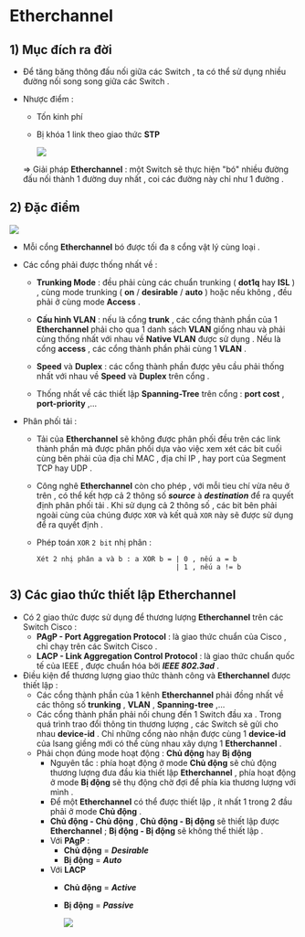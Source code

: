 # Etherchannel
## **1) Mục đích ra đời**
- Để tăng băng thông đấu nối giữa các Switch , ta có thể sử dụng nhiều đường nối song song giữa các Switch .
- Nhược điểm :
    - Tốn kinh phí
    - Bị khóa 1 link theo giao thức **STP**

        <img src=https://i.imgur.com/Au2dCO4.png>

    => Giải pháp **Etherchannel** : một Switch sẽ thực hiện "bó" nhiều đường đấu nối thành 1 đường duy nhất , coi các đường này chỉ như 1 đường .
## **2) Đặc điểm**

<img src=https://i.imgur.com/4tlF4eN.png>

- Mỗi cổng **Etherchannel** bó được tối đa `8` cổng vật lý cùng loại .
- Các cổng phải được thống nhất về :

    - **Trunking Mode** : đều phải cùng các chuẩn trunking ( **dot1q** hay **ISL** ) , cùng mode trunking ( **on** / **desirable** / **auto** ) hoặc nếu không , đều phải ở cùng mode **Access** .

    - **Cấu hình VLAN** : nếu là cổng **trunk** , các cổng thành phần của 1 **Etherchannel** phải cho qua 1 danh sách **VLAN** giống nhau và phải cùng thống nhất với nhau về **Native VLAN** được sử dụng . Nếu là cổng **access** , các cổng thành phần phải cùng 1 **VLAN** .
    - **Speed** và **Duplex** : các cổng thành phần được yêu cầu phải thống nhất với nhau về **Speed** và **Duplex** trên cổng .
    - Thống nhất về các thiết lập **Spanning-Tree** trên cổng : **port cost** , **port-priority** ,...
- Phân phối tải :
    - Tải của **Etherchannel** sẽ không được phân phối đều trên các link thành phần mà được phân phối dựa vào việc xem xét các bit cuối cùng bên phải của địa chỉ MAC , địa chỉ IP , hay port của Segment TCP hay UDP .
    
    - Công nghê **Etherchannel** còn cho phép , với mỗi tieu chí vừa nêu ở trên , có thể kết hợp cả 2 thông số ***source*** à ***destination*** để ra quyết định phân phối tải . Khi sử dụng cả 2 thông số , các bit bên phải ngoài cùng của chúng được `XOR` và kết quả `XOR` này sẽ được sử dụng để ra quyết định .
    - Phép toán `XOR` `2 bit` nhị phân :
        ```
        Xét 2 nhị phân a và b : a XOR b = | 0 , nếu a = b
                                          | 1 , nếu a != b
        ```
## **3) Các giao thức thiết lập Etherchannel**
- Có 2 giao thức được sử dụng để thương lượng **Etherchannel** trên các Switch Cisco :
    - **PAgP - Port Aggregation Protocol** : là giao thức chuẩn của Cisco , chỉ chạy trên các Switch Cisco .
    - **LACP - Link Aggregation Control Protocol** : là giao thức chuẩn quốc tế của IEEE , được chuẩn hóa bởi ***IEEE 802.3ad*** .
- Điều kiện để thương lượng giao thức thành công và **Etherchannel** được thiết lập :
    - Các cổng thành phần của 1 kênh **Etherchannel** phải đồng nhất về các thông số **trunking** , **VLAN** , **Spanning-tree** ,...
    - Các cổng thành phần phải nối chung đến 1 Switch đầu xa . Trong quá trình trao đổi thông tin thương lượng , các Switch sẽ gửi cho nhau **device-id** . Chỉ những cổng nào nhận được cùng 1 **device-id** của lsang giềng mới có thể cùng nhau xây dựng 1 **Etherchannel** .
    - Phải chọn đúng mode hoạt động : **Chủ động** hay **Bị động**
        - Nguyên tắc : phía hoạt động ở mode **Chủ động** sẽ chủ động thương lượng đưa đầu kia thiết lập **Etherchannel** , phía hoạt động ở mode **Bị động** sẽ thụ động chờ đợi để phía kia thương lượng với mình .
        - Để một **Etherchannel** có thể được thiết lập , ít nhất 1 trong 2 đầu phải ở mode **Chủ động** .
        - **Chủ động - Chủ động** , **Chủ động - Bị động** sẽ thiết lập được **Etherchannel** ; **Bị động - Bị động** sẽ không thể thiết lập .
        - Với **PAgP** :
            - **Chủ động** = ***Desirable***
            - **Bị động** = ***Auto***
        - Với **LACP**
            - **Chủ động** = ***Active***
            - **Bị động** = ***Passive***

                <img src=https://i.imgur.com/86N2Vc0.jpg>